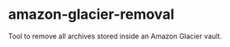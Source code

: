 amazon-glacier-removal
======================

Tool to remove all archives stored inside an Amazon Glacier vault.
